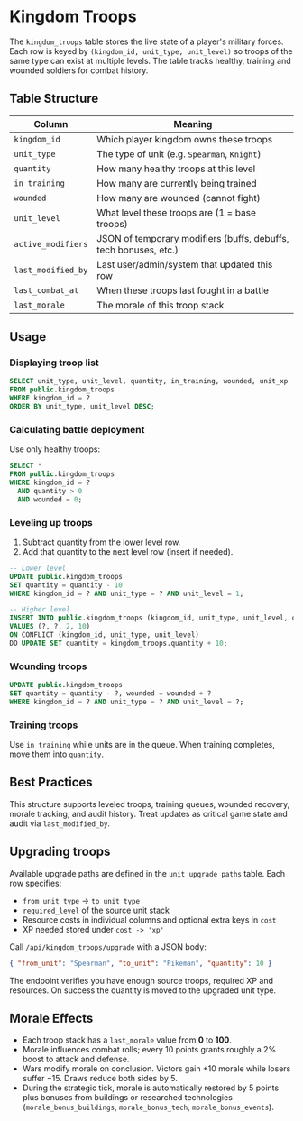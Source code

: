 # Kingdom Troops

The `kingdom_troops` table stores the live state of a player's military forces. Each row is keyed by `(kingdom_id, unit_type, unit_level)` so troops of the same type can exist at multiple levels. The table tracks healthy, training and wounded soldiers for combat history.

## Table Structure

| Column | Meaning |
| --- | --- |
| `kingdom_id` | Which player kingdom owns these troops |
| `unit_type` | The type of unit (e.g. `Spearman`, `Knight`) |
| `quantity` | How many healthy troops at this level |
| `in_training` | How many are currently being trained |
| `wounded` | How many are wounded (cannot fight) |
| `unit_level` | What level these troops are (1 = base troops) |
| `active_modifiers` | JSON of temporary modifiers (buffs, debuffs, tech bonuses, etc.) |
| `last_modified_by` | Last user/admin/system that updated this row |
| `last_combat_at` | When these troops last fought in a battle |
| `last_morale` | The morale of this troop stack |

## Usage

### Displaying troop list

```sql
SELECT unit_type, unit_level, quantity, in_training, wounded, unit_xp
FROM public.kingdom_troops
WHERE kingdom_id = ?
ORDER BY unit_type, unit_level DESC;
```

### Calculating battle deployment

Use only healthy troops:

```sql
SELECT *
FROM public.kingdom_troops
WHERE kingdom_id = ?
  AND quantity > 0
  AND wounded = 0;
```

### Leveling up troops

1. Subtract quantity from the lower level row.
2. Add that quantity to the next level row (insert if needed).

```sql
-- Lower level
UPDATE public.kingdom_troops
SET quantity = quantity - 10
WHERE kingdom_id = ? AND unit_type = ? AND unit_level = 1;

-- Higher level
INSERT INTO public.kingdom_troops (kingdom_id, unit_type, unit_level, quantity)
VALUES (?, ?, 2, 10)
ON CONFLICT (kingdom_id, unit_type, unit_level)
DO UPDATE SET quantity = kingdom_troops.quantity + 10;
```

### Wounding troops

```sql
UPDATE public.kingdom_troops
SET quantity = quantity - ?, wounded = wounded + ?
WHERE kingdom_id = ? AND unit_type = ? AND unit_level = ?;
```

### Training troops

Use `in_training` while units are in the queue. When training completes, move them into `quantity`.

## Best Practices

This structure supports leveled troops, training queues, wounded recovery, morale tracking, and audit history. Treat updates as critical game state and audit via `last_modified_by`.


## Upgrading troops

Available upgrade paths are defined in the `unit_upgrade_paths` table. Each row specifies:

- `from_unit_type` → `to_unit_type`
- `required_level` of the source unit stack
- Resource costs in individual columns and optional extra keys in `cost`
- XP needed stored under `cost -> 'xp'`

Call `/api/kingdom_troops/upgrade` with a JSON body:

```json
{ "from_unit": "Spearman", "to_unit": "Pikeman", "quantity": 10 }
```

The endpoint verifies you have enough source troops, required XP and resources. On success the quantity is moved to the upgraded unit type.

## Morale Effects

- Each troop stack has a `last_morale` value from **0** to **100**.
- Morale influences combat rolls; every 10 points grants roughly a 2% boost to attack and defense.
- Wars modify morale on conclusion. Victors gain +10 morale while losers suffer −15. Draws reduce both sides by 5.
- During the strategic tick, morale is automatically restored by 5 points plus bonuses from buildings or researched technologies (`morale_bonus_buildings`, `morale_bonus_tech`, `morale_bonus_events`).


